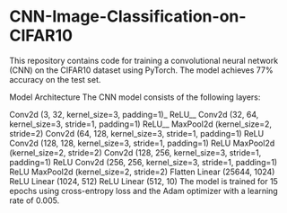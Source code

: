 # CNN-Image-Classification-on-CIFAR10
This repository contains code for training a convolutional neural network (CNN) on the CIFAR10 dataset using PyTorch. The model achieves 77% accuracy on the test set.

Model Architecture
The CNN model consists of the following layers:

Conv2d (3, 32, kernel_size=3, padding=1)_
ReLU__
Conv2d (32, 64, kernel_size=3, stride=1, padding=1)
ReLU__
MaxPool2d (kernel_size=2, stride=2)
Conv2d (64, 128, kernel_size=3, stride=1, padding=1)
ReLU
Conv2d (128, 128, kernel_size=3, stride=1, padding=1)
ReLU
MaxPool2d (kernel_size=2, stride=2)
Conv2d (128, 256, kernel_size=3, stride=1, padding=1)
ReLU
Conv2d (256, 256, kernel_size=3, stride=1, padding=1)
ReLU
MaxPool2d (kernel_size=2, stride=2)
Flatten
Linear (25644, 1024)
ReLU
Linear (1024, 512)
ReLU
Linear (512, 10)
The model is trained for 15 epochs using cross-entropy loss and the Adam optimizer with a learning rate of 0.005.
